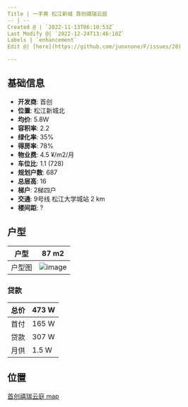 ```yaml
---
Title | 一手房 松江新城 首创禧瑞云庭
-- | --
Created @ | `2022-11-13T06:10:53Z`
Last Modify @| `2022-12-24T13:46:18Z`
Labels | `enhancement`
Edit @| [here](https://github.com/junxnone/F/issues/28)

---
```

## 基础信息

- **开发商**: 首创
- **位置**: 松江新城北
- **均价**: 5.8W
- **容积率**:  2.2
- **绿化率**: 35%
- **得房率**: 78%
- **物业费**: 4.5 ¥/m2/月
- **车位比**: 1.1 (728)
- **规划户数**: 687
- **总层高**: 16 
- **梯户**: 2梯四户
- **交通**:  9号线 松江大学城站 2 km
- **楼间距**: ?

## 户型

户型 | 87 m2
-- | --
户型图 | ![image](https://user-images.githubusercontent.com/2216970/201508398-adf83e30-49fd-4a34-a024-f48a8da3741d.png)


### 贷款

总价 | 473 W
-- | --
首付 | 165 W
贷款 | 307 W
月供 | 1.5 W

## 位置

[首创禧瑞云庭 map](https://junxnone.github.io/fmap/xryt ':include :type=iframe width=100% height=1200px')


